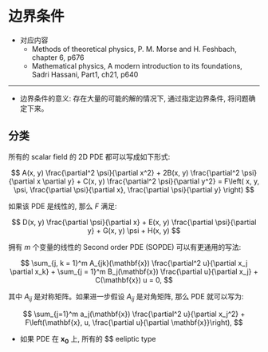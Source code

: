 # 边界条件

* 对应内容
	* Methods of theoretical physics, P. M. Morse and H. Feshbach, chapter 6, p676
	* Mathematical physics, A modern introduction to its foundations, Sadri Hassani, Part1, ch21, p640

___

* 边界条件的意义: 存在大量的可能的解的情况下, 通过指定边界条件, 将问题确定下来。

## 分类

所有的 scalar field 的 2D PDE 都可以写成如下形式: 

$$
A(x, y) \frac{\partial^2 \psi}{\partial x^2} + 2B(x, y) \frac{\partial^2 \psi}{\partial x \partial y} + C(x, y) \frac{\partial^2 \psi}{\partial y^2} = F\left( x, y, \psi, \frac{\partial \psi}{\partial x}, \frac{\partial \psi}{\partial y} \right)
$$

如果该 PDE 是线性的, 那么 $F$ 满足:

$$
D(x, y) \frac{\partial \psi}{\partial x} + E(x, y) \frac{\partial \psi}{\partial y} + G(x, y) \psi + H(x, y)
$$

拥有 $m$ 个变量的线性的 Second order PDE (SOPDE) 可以有更通用的写法:

$$
\sum_{j, k = 1}^m A_{jk}(\mathbf{x}) \frac{\partial^2 u}{\partial x_j \partial x_k} + \sum_{j = 1}^m B_j(\mathbf{x}) \frac{\partial u}{\partial x_j} + C(\mathbf{x}) u = 0,
$$

其中 $A_{ij}$ 是对称矩阵。如果进一步假设 $A_{ij}$ 是对角矩阵, 那么 PDE 就可以写为:


$$ \sum_{j=1}^m a_j(\mathbf{x}) \frac{\partial^2 u}{\partial x_j^2} + F\left(\mathbf{x}, u, \frac{\partial u}{\partial \mathbf{x}}\right), $$

* 如果 PDE 在 $\mathbf{x_0}$ 上, 所有的 $$ eeliptic type



<!--stackedit_data:
eyJoaXN0b3J5IjpbMTQ4NjI1NzQ3Nyw2MzA1MzQ3NzgsNDM2Mz
g5Nzk2LDQyNDQyNjYzXX0=
-->